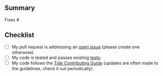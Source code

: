 ## Summary

<!-- Please reference the issue this PR addresses. -->
Fixes #

## Checklist

- [ ] My pull request is addressing an [open issue](https://github.com/wptide/wptide.org/issues) (please create one otherwise).
- [ ] My code is tested and passes existing [tests](https://github.com/wptide/wptide.org/tree/develop/web/docs/contributing#tests).
- [ ] My code follows the [Tide Contributing Guide](https://github.com/wptide/wptide.org/tree/develop/web/docs/contributing) (updates are often made to the guidelines, check it out periodically).
